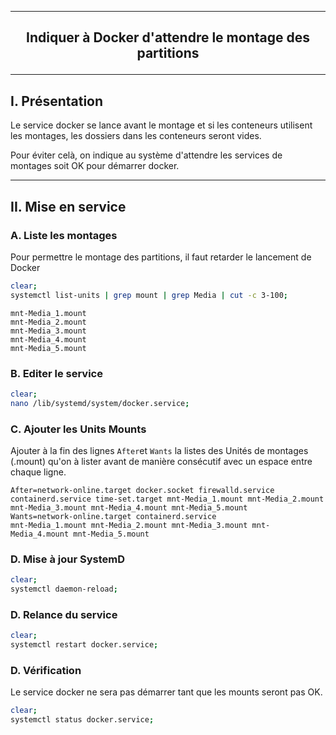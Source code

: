----------------------------------------------------------------------------------------------------------------------------------------------------------------------------------------------
## <p align='center'> Indiquer à Docker d'attendre le montage des partitions </p>

----------------------------------------------------------------------------------------------------------------------------------------------------------------------------------------------
## I. Présentation
Le service docker se lance avant le montage et si les conteneurs utilisent les montages, les dossiers dans les conteneurs seront vides.

Pour éviter celà, on indique au système d'attendre les services de montages soit OK pour démarrer docker.


----------------------------------------------------------------------------------------------------------------------------------------------------------------------------------------------
## II. Mise en service
### A. Liste les montages
Pour permettre le montage des partitions, il faut retarder le lancement de Docker
```bash
clear;
systemctl list-units | grep mount | grep Media | cut -c 3-100;
```
```
mnt-Media_1.mount
mnt-Media_2.mount
mnt-Media_3.mount
mnt-Media_4.mount
mnt-Media_5.mount
```

### B. Editer le service
```bash
clear;
nano /lib/systemd/system/docker.service;
```

### C. Ajouter les Units Mounts
Ajouter à la fin des lignes `After`et `Wants` la listes des Unités de montages (.mount) qu'on à lister avant de manière consécutif avec un espace entre chaque ligne.
```
After=network-online.target docker.socket firewalld.service containerd.service time-set.target mnt-Media_1.mount mnt-Media_2.mount mnt-Media_3.mount mnt-Media_4.mount mnt-Media_5.mount
Wants=network-online.target containerd.service                                                 mnt-Media_1.mount mnt-Media_2.mount mnt-Media_3.mount mnt-Media_4.mount mnt-Media_5.mount
```

### D. Mise à jour SystemD
```bash
clear;
systemctl daemon-reload;
```

### D. Relance du service
```bash
clear;
systemctl restart docker.service;
```

### D. Vérification
Le service docker ne sera pas démarrer tant que les mounts seront pas OK.
```bash
clear;
systemctl status docker.service;
```


